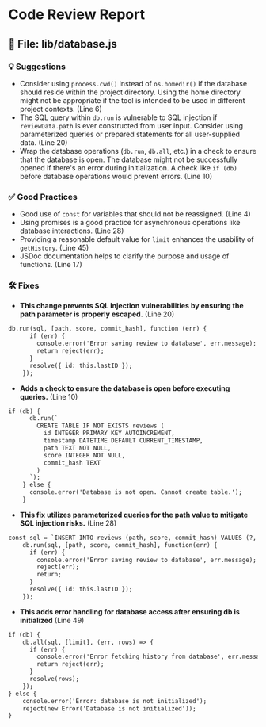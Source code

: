 # Code Review Report


## 📄 File: lib/database.js
### 💡 Suggestions
- Consider using `process.cwd()` instead of `os.homedir()` if the database should reside within the project directory.  Using the home directory might not be appropriate if the tool is intended to be used in different project contexts. (Line 6)
- The SQL query within `db.run` is vulnerable to SQL injection if `reviewData.path` is ever constructed from user input.  Consider using parameterized queries or prepared statements for all user-supplied data. (Line 20)
- Wrap the database operations (`db.run`, `db.all`, etc.) in a check to ensure that the database is open. The database might not be successfully opened if there's an error during initialization. A check like `if (db)` before database operations would prevent errors. (Line 10)

### ✅ Good Practices
- Good use of `const` for variables that should not be reassigned. (Line 4)
- Using promises is a good practice for asynchronous operations like database interactions. (Line 28)
- Providing a reasonable default value for `limit` enhances the usability of `getHistory`. (Line 45)
- JSDoc documentation helps to clarify the purpose and usage of functions. (Line 17)

### 🛠️ Fixes
- **This change prevents SQL injection vulnerabilities by ensuring the path parameter is properly escaped.** (Line 20)
```diff
db.run(sql, [path, score, commit_hash], function (err) {
      if (err) {
        console.error('Error saving review to database', err.message);
        return reject(err);
      }
      resolve({ id: this.lastID });
    });
```
- **Adds a check to ensure the database is open before executing queries.** (Line 10)
```diff
if (db) {
      db.run(`
        CREATE TABLE IF NOT EXISTS reviews (
          id INTEGER PRIMARY KEY AUTOINCREMENT,
          timestamp DATETIME DEFAULT CURRENT_TIMESTAMP,
          path TEXT NOT NULL,
          score INTEGER NOT NULL,
          commit_hash TEXT
        )
      `);
    } else {
      console.error('Database is not open. Cannot create table.');
    }
```
- **This fix utilizes parameterized queries for the path value to mitigate SQL injection risks.** (Line 28)
```diff
const sql = `INSERT INTO reviews (path, score, commit_hash) VALUES (?, ?, ?)`;
    db.run(sql, [path, score, commit_hash], function(err) {
      if (err) {
        console.error('Error saving review to database', err.message);
        reject(err);
        return;
      }
      resolve({ id: this.lastID });
    });
```
- **This adds error handling for database access after ensuring db is initialized** (Line 49)
```diff
if (db) {
    db.all(sql, [limit], (err, rows) => {
      if (err) {
        console.error('Error fetching history from database', err.message);
        return reject(err);
      }
      resolve(rows);
    });
} else {
    console.error('Error: database is not initialized');
    reject(new Error('Database is not initialized'));
}
```

